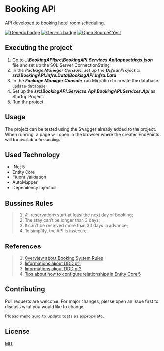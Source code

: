 # Booking API

API developed to booking hotel room scheduling. 

[![Generic badge](https://img.shields.io/badge/Made_with-.Net_5-blue.svg)](https://shields.io/)
[![Generic badge](https://img.shields.io/badge/Designer_Pattern-DDD-red.svg)](https://shields.io/)
[![Open Source? Yes!](https://badgen.net/badge/Open%20Source%20%3F/Yes%21/blue?icon=github)](https://github.com/Naereen/badges/)


## Executing the project

1. Go to ***..\BookingAPI\src\BookingAPI.Services.Api\appsettings.json*** file and set up the SQL Server ConnectionString;
2. In the ***Package Manager Console***, set up the ***Defaul Project*** to ***src\BookingAPI.Infra.Data\BookingAPI.Infra.Data***
3. In the ***Package Manager Console***, run Migration to create the database. ```update-database```
4. Set up the ***src\BookingAPI.Services.Api\BookingAPI.Services.Api*** as Startup Project.
5. Run the project.

## Usage

The project can be tested using the Swagger already added to the project.  
When running, a page will open in the browser where the created EndPoints will be available for testing.

## Used Technology
- .Net 5
- Entity Core
- Fluent Validation
- AutoMapper
- Dependency Injection

## Bussines Rules
> 1. All reservations start at least the next day of booking;
> 2. The stay can’t be longer than 3 days;
> 3. It can’t be reserved more than 30 days in advance;
> 4. To simplify, the API is insecure.


## References
> 1. [Overview about Booking System Rules](https://smallbusiness.co.uk/how-to-create-an-online-booking-system-2550306/)
> 2. [Informations about DDD pt1](https://medium.com/@ericandrade_24404/parte-01-criando-arquitetura-em-camadas-com-ddd-inje%C3%A7%C3%A3o-de-dep-ef-60b851c88461)
> 3. [Informations about DDD pt2](https://medium.com/@ericandrade_24404/parte-02-criando-arquitetura-em-camadas-com-ddd-inje%C3%A7%C3%A3o-de-dep-ef-defac0005667)
> 4. [Tips about how to configure relationships in Entity Core 5](https://www.michalbialecki.com/2020/10/02/how-to-configure-relationships-in-entity-framework-core-5/)


## Contributing
Pull requests are welcome. For major changes, please open an issue first to discuss what you would like to change.

Please make sure to update tests as appropriate.

## License
[MIT](https://choosealicense.com/licenses/mit/)
